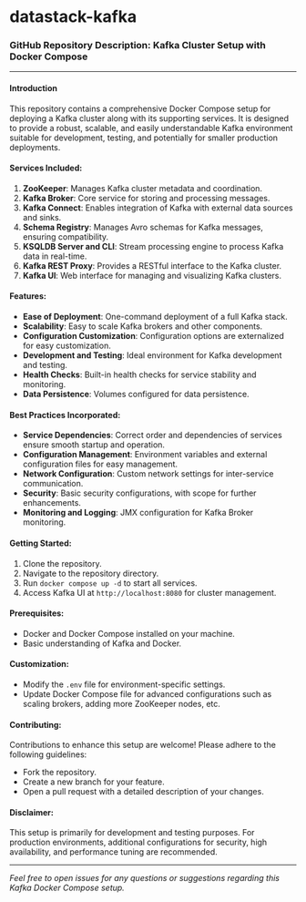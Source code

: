 # datastack-kafka

### GitHub Repository Description: Kafka Cluster Setup with Docker Compose

---

#### Introduction
This repository contains a comprehensive Docker Compose setup for deploying a Kafka cluster along with its supporting services. It is designed to provide a robust, scalable, and easily understandable Kafka environment suitable for development, testing, and potentially for smaller production deployments.

#### Services Included:
1. **ZooKeeper**: Manages Kafka cluster metadata and coordination.
2. **Kafka Broker**: Core service for storing and processing messages.
3. **Kafka Connect**: Enables integration of Kafka with external data sources and sinks.
4. **Schema Registry**: Manages Avro schemas for Kafka messages, ensuring compatibility.
5. **KSQLDB Server and CLI**: Stream processing engine to process Kafka data in real-time.
6. **Kafka REST Proxy**: Provides a RESTful interface to the Kafka cluster.
7. **Kafka UI**: Web interface for managing and visualizing Kafka clusters.

#### Features:
- **Ease of Deployment**: One-command deployment of a full Kafka stack.
- **Scalability**: Easy to scale Kafka brokers and other components.
- **Configuration Customization**: Configuration options are externalized for easy customization.
- **Development and Testing**: Ideal environment for Kafka development and testing.
- **Health Checks**: Built-in health checks for service stability and monitoring.
- **Data Persistence**: Volumes configured for data persistence.

#### Best Practices Incorporated:
- **Service Dependencies**: Correct order and dependencies of services ensure smooth startup and operation.
- **Configuration Management**: Environment variables and external configuration files for easy management.
- **Network Configuration**: Custom network settings for inter-service communication.
- **Security**: Basic security configurations, with scope for further enhancements.
- **Monitoring and Logging**: JMX configuration for Kafka Broker monitoring.

#### Getting Started:
1. Clone the repository.
2. Navigate to the repository directory.
3. Run `docker compose up -d` to start all services.
4. Access Kafka UI at `http://localhost:8080` for cluster management.

#### Prerequisites:
- Docker and Docker Compose installed on your machine.
- Basic understanding of Kafka and Docker.

#### Customization:
- Modify the `.env` file for environment-specific settings.
- Update Docker Compose file for advanced configurations such as scaling brokers, adding more ZooKeeper nodes, etc.

#### Contributing:
Contributions to enhance this setup are welcome! Please adhere to the following guidelines:
- Fork the repository.
- Create a new branch for your feature.
- Open a pull request with a detailed description of your changes.

#### Disclaimer:
This setup is primarily for development and testing purposes. For production environments, additional configurations for security, high availability, and performance tuning are recommended.

---

*Feel free to open issues for any questions or suggestions regarding this Kafka Docker Compose setup.*